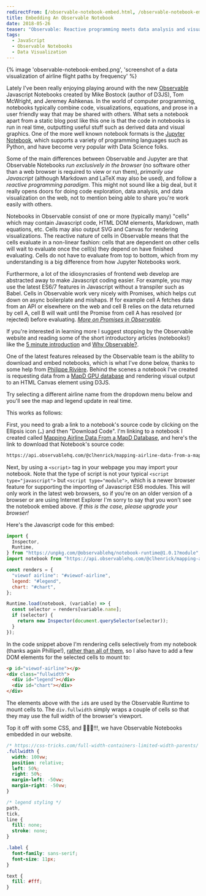 ```yaml
---
redirectFrom: [/observable-notebook-embed.html, /observable-notebook-embed/]
title: Embedding An Observable Notebook
date: 2018-05-26
teaser: "Observable: Reactive programming meets data analysis and visualization on the web"
tags:
  - JavaScript
  - Observable Notebooks
  - Data Visualization
---
```


{% image 'observable-notebook-embed.png', 'screenshot of a data visualization of airline flight paths by frequency' %}

Lately I've been really enjoying playing around with the new [Observable](https://beta.observablehq.com/) Javascript Notebooks created by Mike Bostock (author of D3JS), Tom McWright, and Jeremey Ashkenas. In the world of computer programming, notebooks typically combine code, visualizations, equations, and prose in a user friendly way that may be shared with others. What sets a notebook apart from a static blog post like this one is that the code in notebooks is run in real time, outputting useful stuff such as derived data and visual graphics. One of the more well known notebook formats is the [Jupyter Notebook](http://jupyter.org/), which supports a variety of programming languages such as Python, and have become very popular with Data Science folks.

Some of the main differences between Observable and Jupyter are that Observable Notebooks _run exclusively in the browser_ (no software other than a web browser is required to view or run them), _primarily use Javascript_ (although Markdown and LaTeX may also be used), and follow a _reactive programming paradigm_. This might not sound like a big deal, but it really opens doors for doing code exploration, data analysis, and data visualization on the web, not to mention being able to share you're work easily with others.

Notebooks in Observable consist of one or more (typically many) "cells" which may contain Javascript code, HTML DOM elements, Markdown, math equations, etc. Cells may also output SVG and Canvas for rendering visualizations. The reactive nature of cells in Observable means that the cells evaluate in a non-linear fashion: cells that are dependent on other cells will wait to evaluate once the cell(s) they depend on have finished evaluating. Cells do not have to evaluate from top to bottom, which from my understanding is a big difference from how Jupyter Notebooks work.

Furthermore, a lot of the idiosyncrasies of frontend web develop are abstracted away to make Javascript coding easier. For example, you may use the latest ES6/7 features in Javascript without a transpiler such as Babel. Cells in Observable work very nicely with Promises, which helps cut down on async boilerplate and mishaps. If for example cell A fetches data from an API or elsewhere on the web and cell B relies on the data returned by cell A, cell B will wait until the Promise from cell A has resolved (or rejected) before evaluating. _[More on Promises in Observable](https://beta.observablehq.com/@mbostock/introduction-to-promises)._

If you're interested in learning more I suggest stopping by the Observable website and reading some of the short introductory articles (notebooks!) like the [5 minute introduction](https://beta.observablehq.com/@mbostock/five-minute-introduction) and [Why Observable?](https://beta.observablehq.com/@mbostock/why-observable).

One of the latest features released by the Observable team is the ability to download and embed notebooks, which is what I've done below, thanks to some help from [Philippe Rivière](https://visionscarto.net/observable-jekyll/explore/2018/05/25/howto.html). Behind the scenes a notebook I've created is requesting data from a [MapD GPU database](https://www.mapd.com) and rendering visual output to an HTML Canvas element using D3JS.

Try selecting a different airline name from the dropdown menu below and you'll see the map and legend update in real time.

<p id="viewof-airline"></p>
<div class="fullwidth">
  <div id="legend"></div>
  <div id="chart"></div>
</div>

This works as follows:

First, you need to grab a link to a notebook's source code by clicking on the Ellipsis icon (`…`) and then "Download Code". I'm linking to a notebook I created called [Mapping Airline Data From a MapD Database](https://beta.observablehq.com/@clhenrick/mapping-airline-data-from-a-mapd-database), and here's the link to download that Notebook's source code:

```bash
https://api.observablehq.com/@clhenrick/mapping-airline-data-from-a-mapd-database.js?key=a9b1f4cfbf12cc08
```

Next, by using a `<script>` tag in your webpage you may import your notebook. Note that the type of script is not your typical `<script type="javascript">` but `<script type="module">`, which is a newer browser feature for supporting the importing of Javascript ES6 modules. This will only work in the latest web browsers, so if you're on an older version of a browser or are using Internet Explorer I'm sorry to say that you won't see the notebook embed above. _If this is the case, please upgrade your browser!_

Here's the Javascript code for this embed:

```js
import {
  Inspector,
  Runtime,
} from "https://unpkg.com/@observablehq/notebook-runtime@1.0.1?module";
import notebook from "https://api.observablehq.com/@clhenrick/mapping-airline-data-from-a-mapd-database.js?key=a9b1f4cfbf12cc08";

const renders = {
  "viewof airline": "#viewof-airline",
  legend: "#legend",
  chart: "#chart",
};

Runtime.load(notebook, (variable) => {
  const selector = renders[variable.name];
  if (selector) {
    return new Inspector(document.querySelector(selector));
  }
});
```

In the code snippet above I'm rendering cells selectively from my notebook (thanks again Phillipe!), [rather than all of them](https://beta.observablehq.com/@jashkenas/downloading-and-embedding-notebooks), so I also have to add a few DOM elements for the selected cells to mount to:

```html
<p id="viewof-airline"></p>
<div class="fullwidth">
  <div id="legend"></div>
  <div id="chart"></div>
</div>
```

The elements above with the `id`s are used by the Observable Runtime to mount cells to. The `div.fullwidth` simply wraps a couple of cells so that they may use the full width of the browser's viewport.

Top it off with some CSS, and 🎉🎉🎉!!!, we have Observable Notebooks embedded in our website.

```css
/* https://css-tricks.com/full-width-containers-limited-width-parents/ */
.fullwidth {
  width: 100vw;
  position: relative;
  left: 50%;
  right: 50%;
  margin-left: -50vw;
  margin-right: -50vw;
}

/* legend styling */
path,
tick,
line {
  fill: none;
  stroke: none;
}

.label {
  font-family: sans-serif;
  font-size: 11px;
}

text {
  fill: #fff;
}
```

<script type="module">
  import {Inspector, Runtime} from "https://unpkg.com/@observablehq/notebook-runtime@1.0.1?module";
  import notebook from "https://api.observablehq.com/@clhenrick/mapping-airline-data-from-a-mapd-database.js?key=a9b1f4cfbf12cc08";

  const renders = {
    "viewof airline": "#viewof-airline",
    "legend": "#legend",
    "chart": "#chart",
  };

  Runtime.load(notebook, (variable) => {
    const selector = renders[variable.name];
    if (selector) {
      return new Inspector(document.querySelector(selector));
    }
  });
</script>

<style>
  /* https://css-tricks.com/full-width-containers-limited-width-parents/ */
  .fullwidth {
    width: 100vw;
    position: relative;
    left: 50%;
    right: 50%;
    margin-left: -50vw;
    margin-right: -50vw;
  }

  /* legend styling */
  path,
  tick,
  line {
    fill: none;
    stroke: none;
  }

  .label {
    font-family: sans-serif;
    font-size: 16px;
  }

  text {
    fill: #fff;
  }
</style>
